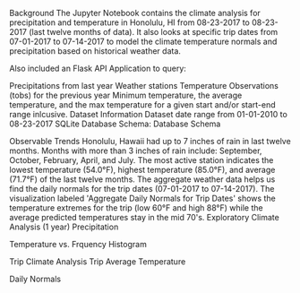 Background
The Jupyter Notebook contains the climate analysis for precipitation and temperature in Honolulu, HI from 08-23-2017 to 08-23-2017 (last twelve months of data). It also looks at specific trip dates from 07-01-2017 to 07-14-2017 to model the climate temperature normals and precipitation based on historical weather data.

Also included an Flask API Application to query:

Precipitations from last year
Weather stations
Temperature Observations (tobs) for the previous year
Minimum temperature, the average temperature, and the max temperature for a given start and/or start-end range inlcusive.
Dataset Information
Dataset date range from 01-01-2010 to 08-23-2017
SQLite Database Schema:
Database Schema

Observable Trends
Honolulu, Hawaii had up to 7 inches of rain in last twelve months. Months with more than 3 inches of rain include: September, October, February, April, and July.
The most active station indicates the lowest temperature (54.0°F), highest temperature (85.0°F), and average (71.7°F) of the last twelve months.
The aggregate weather data helps us find the daily normals for the trip dates (07-01-2017 to 07-14-2017). The visualization labeled 'Aggregate Daily Normals for Trip Dates' shows the temperature extremes for the trip (low 60°F and high 88°F) while the average predicted temperatures stay in the mid 70's.
Exploratory Climate Analysis (1 year)
Precipitation

Temperature vs. Frquency Histogram

Trip Climate Analysis
Trip Average Temperature

Daily Normals

